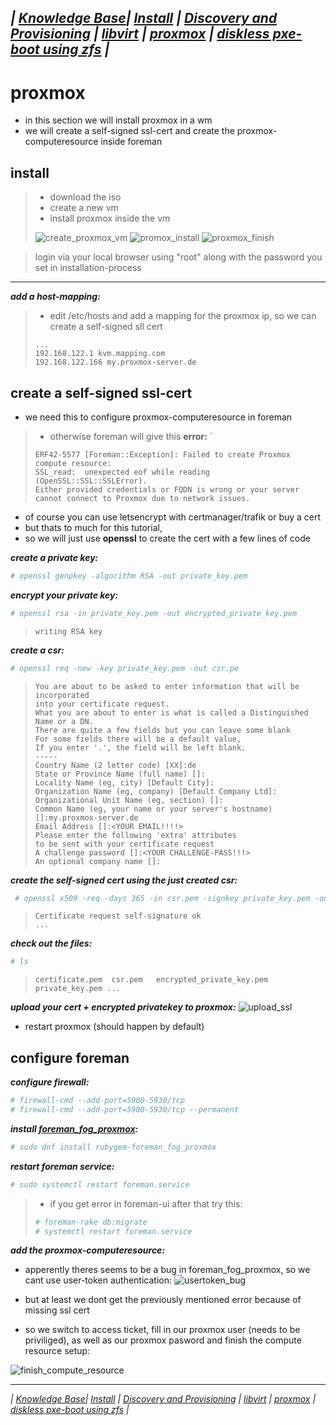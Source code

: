 
*| [Knowledge Base](https://ji-podhead.github.io/RHEL_9_Foreman_Guide/knowledge%20base)| [Install](https://ji-podhead.github.io/RHEL_9_Foreman_Guide/installation%20(katello%2Cdiscovery%2Cdhcp%2Ctftp)) | [Discovery and Provisioning](https://ji-podhead.github.io/RHEL_9_Foreman_Guide/discovery%20and%20provisioning) | [libvirt](https://ji-podhead.github.io/RHEL_9_Foreman_Guide/libvirt) | [proxmox](https://ji-podhead.github.io/RHEL_9_Foreman_Guide/proxmox) | [diskless pxe-boot using zfs](https://ji-podhead.github.io/RHEL_9_Foreman_Guide/diskless_pxe_using_zfs) |*
---

# proxmox 
- in this section we will install proxmox in a wm
- we will create a self-signed ssl-cert and create the proxmox-computeresource inside foreman

## install
> - download the iso
> - create a new vm
> - install proxmox inside the vm
> 
> ![create_proxmox_vm](https://github.com/ji-podhead/RHEL_9_Foreman_Guide/blob/main/img/libvirt_create_proxmox_vm.png?raw=true)
> ![promox_install](https://github.com/ji-podhead/RHEL_9_Foreman_Guide/blob/main/img/libvirt_initial_proxmox_boot.png?raw=true)
> ![proxmox_finish](https://github.com/ji-podhead/RHEL_9_Foreman_Guide/blob/main/img/libvirt_proxmox_complete.png?raw=true)

> login via your local browser using "root" along with the password you set in installation-process

---

***add a host-mapping:***
> - edit /etc/hosts and add a mapping for the proxmox ip, so we can create a self-signed sll cert
> ```
> ...
> 192.168.122.1 kvm.mapping.com
> 192.168.122.166 my.proxmox-server.de
>```

## create a self-signed ssl-cert
 - we need this to configure proxmox-computeresource in foreman
> - otherwise foreman will give this **error:** ` 
>```
> ERF42-5577 [Foreman::Exception]: Failed to create Proxmox compute resource: 
> SSL_read:  unexpected eof while reading (OpenSSL::SSL::SSLError). 
> Either provided credentials or FQDN is wrong or your server cannot connect to Proxmox due to network issues.
>```
  - of course you can use letsencrypt with certmanager/trafik or buy a cert
 -  but thats to much for this tutorial,
 -  so we will just use **openssl** to create the cert with a few lines of code
 
***create a private key:***
```Bash
# openssl genpkey -algorithm RSA -out private_key.pem
```
***encrypt your private key:***
```Bash
# openssl rsa -in private_key.pem -out encrypted_private_key.pem
```
>```
> writing RSA key
>```

***create a csr:***
```Bash
# openssl req -new -key private_key.pem -out csr.pe
```

>```
>You are about to be asked to enter information that will be incorporated 
> into your certificate request.
> What you are about to enter is what is called a Distinguished Name or a DN.
> There are quite a few fields but you can leave some blank
> For some fields there will be a default value,
> If you enter '.', the field will be left blank.
> -----
> Country Name (2 letter code) [XX]:de
> State or Province Name (full name) []:
> Locality Name (eg, city) [Default City]:
> Organization Name (eg, company) [Default Company Ltd]:
> Organizational Unit Name (eg, section) []:
> Common Name (eg, your name or your server's hostname) []:my.proxmox-server.de 
> Email Address []:<YOUR EMAIL!!!!>
> Please enter the following 'extra' attributes
> to be sent with your certificate request
> A challenge password []:<YOUR CHALLENGE-PASS!!!>
> An optional company name []:
>```

***create the self-signed cert using the just created csr:***
```Bash
 # openssl x509 -req -days 365 -in csr.pem -signkey private_key.pem -out certificate.pem
```

>```
>Certificate request self-signature ok
>...
>```
>

***check out the files:***

```Bash 
# ls
```
>```
 > certificate.pem  csr.pem   encrypted_private_key.pem  private_key.pem ...
 >```
 
 ***upload your cert + encrypted privatekey to proxmox:***
 ![upload_ssl](https://github.com/ji-podhead/RHEL_9_Foreman_Guide/blob/main/img/proxmox_upload_custom_certificat.png?raw=true)
 
 - restart proxmox (should happen by default) 

## configure foreman

***configure firewall:***

```Bash
# firewall-cmd --add-port=5900-5930/tcp
# firewall-cmd --add-port=5900-5930/tcp --permanent
```

***install [foreman_fog_proxmox](https://github.com/theforeman/foreman_fog_proxmox):***

```Bash
# sudo dnf install rubygem-foreman_fog_proxmox
```

***restart foreman service:***

```Bash
# sudo systemctl restart foreman.service
```

> - if you get error in foreman-ui after that try this:
> ```Bash
> # foreman-rake db:migrate
> # systemctl restart foreman.service 
>```

***add the proxmox-computeresource:***

- apperently theres seems to be a bug in foreman_fog_proxmox, so we cant use user-token authentication:
![usertoken_bug](https://github.com/ji-podhead/RHEL_9_Foreman_Guide/blob/main/img/proxmox_compute_resource_version.png?raw=true)

-  but at least we dont get the previously mentioned error because of missing ssl cert
- so we switch to access ticket, fill in our proxmox user (needs to be priviliged), as well as our proxmox pasword and finish the compute resource setup:

![finish_compute_resource](https://github.com/ji-podhead/RHEL_9_Foreman_Guide/blob/main/img/proxmox_compute_resource_finish.png?raw=true)

---


*| [Knowledge Base](https://ji-podhead.github.io/RHEL_9_Foreman_Guide/knowledge%20base)| [Install](https://ji-podhead.github.io/RHEL_9_Foreman_Guide/installation%20(katello%2Cdiscovery%2Cdhcp%2Ctftp)) | [Discovery and Provisioning](https://ji-podhead.github.io/RHEL_9_Foreman_Guide/discovery%20and%20provisioning) | [libvirt](https://ji-podhead.github.io/RHEL_9_Foreman_Guide/libvirt) | [proxmox](https://ji-podhead.github.io/RHEL_9_Foreman_Guide/proxmox) | [diskless pxe-boot using zfs](https://ji-podhead.github.io/RHEL_9_Foreman_Guide/diskless_pxe_using_zfs) |*
